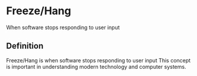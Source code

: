 # Freeze/Hang

When software stops responding to user input

## Definition
Freeze/Hang is when software stops responding to user input This concept is important in understanding modern technology and computer systems.
